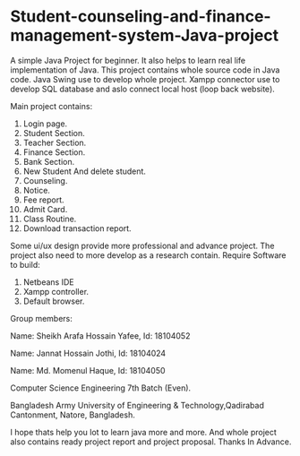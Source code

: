 # Student-counseling-and-finance-management-system-Java-project
A simple Java Project for beginner. It also helps to learn real life implementation of Java. 
This project contains whole source code in Java code.
Java Swing use to develop whole project.
Xampp connector use to develop SQL database and aslo connect local host (loop back website).


Main project contains:
1. Login page.
2. Student Section.
3. Teacher Section.
4. Finance Section.
5. Bank Section.
6. New Student And delete student.
7. Counseling.
8. Notice.
9. Fee report.
10. Admit Card.
11. Class Routine.
12. Download transaction report.


Some  ui/ux design provide more professional and advance project. The project also need to more develop as a research contain.
Require Software to build:
1. Netbeans IDE
2. Xampp controller.
3. Default browser.

Group members:

Name: Sheikh Arafa Hossain Yafee, 
Id: 18104052

Name: Jannat Hossain Jothi,
Id: 18104024

Name: Md. Momenul Haque,
Id: 18104050

Computer Science Engineering 7th Batch (Even).

Bangladesh Army University of Engineering & Technology,Qadirabad Cantonment, Natore, Bangladesh.

I hope thats help you lot to learn java more and more. And whole project also contains ready project report and project proposal.
Thanks In Advance. 
